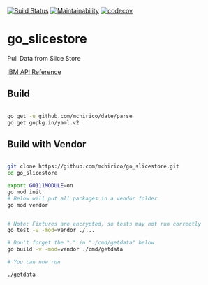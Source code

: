 [![Build Status](https://travis-ci.org/mchirico/go_slicestore.svg?branch=master)](https://travis-ci.org/mchirico/go_slicestore)
[![Maintainability](https://api.codeclimate.com/v1/badges/fc67d1c49ea5ee570bb0/maintainability)](https://codeclimate.com/github/mchirico/go_slicestore/maintainability)
[![codecov](https://codecov.io/gh/mchirico/go_slicestore/branch/master/graph/badge.svg)](https://codecov.io/gh/mchirico/go_slicestore)
# go_slicestore
Pull Data from Slice Store

[IBM API Reference](https://www.ibm.com/support/knowledgecenter/STXNRM_3.14.3/coss.doc/managerapi834a.html#managerapi-gen833)



## Build

```bash

go get -u github.com/mchirico/date/parse
go get gopkg.in/yaml.v2

```




## Build with Vendor

```bash

git clone https://github.com/mchirico/go_slicestore.git
cd go_slicestore

export GO111MODULE=on
go mod init
# Below will put all packages in a vendor folder
go mod vendor


# Note: Fixtures are encrypted, so tests may not run correctly
go test -v -mod=vendor ./...

# Don't forget the "." in "./cmd/getdata" below
go build -v -mod=vendor ./cmd/getdata

# You can now run

./getdata

```